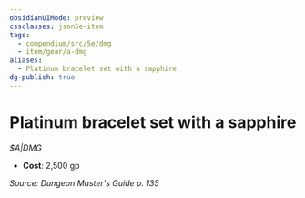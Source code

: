 ```yaml
---
obsidianUIMode: preview
cssclasses: json5e-item
tags:
  - compendium/src/5e/dmg
  - item/gear/a-dmg
aliases:
  - Platinum bracelet set with a sapphire
dg-publish: true
---
```

# Platinum bracelet set with a sapphire
*$A|DMG*  

- **Cost**: 2,500 gp

*Source: Dungeon Master's Guide p. 135*